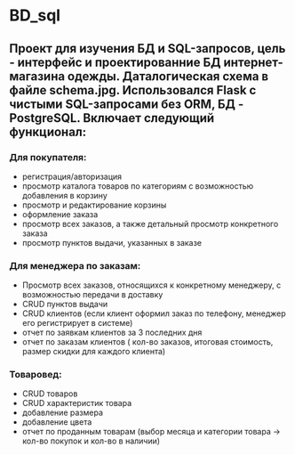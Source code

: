 # BD_sql

## Проект для изучения БД и SQL-запросов, цель - интерфейс и проектированние БД интернет-магазина одежды. Даталогическая схема в файле schema.jpg. Использовался Flask с чистыми SQL-запросами без ORM, БД - PostgreSQL. Включает следующий функционал:
### Для покупателя:
  - регистрация/авторизация
  - просмотр каталога товаров по категориям с возможностью добавления в корзину
  - просмотр и редактирование корзины
  - оформление заказа
  - просмотр всех заказов, а также детальный просмотр конкретного заказа
  - просмотр пунктов выдачи, указанных в заказе
 ### Для менеджера по заказам:
  - Просмотр всех заказов, относящихся к конкретному менеджеру, с возможностью передачи в доставку
  - CRUD пунктов выдачи
  - CRUD клиентов (если клиент оформил заказ по телефону, менеджер его регистрирует в системе)
  - отчет по заявкам клиентов за 3 последних дня
  - отчет по заказам клиентов ( кол-во заказов, итоговая стоимость, размер скидки для каждого клиента)
  ### Товаровед:
  - CRUD товаров
  - CRUD характеристик товара
  - добавление размера
  - добавление цвета
  - отчет по проданным товарам (выбор месяца и категории товара -> кол-во покупок и кол-во в наличии)
 
